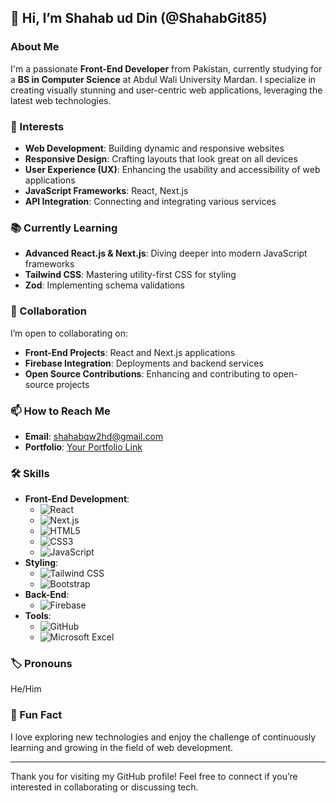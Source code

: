 ## 👋 Hi, I’m Shahab ud Din (@ShahabGit85)

### About Me
I'm a passionate **Front-End Developer** from Pakistan, currently studying for a **BS in Computer Science** at Abdul Wali University Mardan. I specialize in creating visually stunning and user-centric web applications, leveraging the latest web technologies.

### 🚀 Interests
- **Web Development**: Building dynamic and responsive websites
- **Responsive Design**: Crafting layouts that look great on all devices
- **User Experience (UX)**: Enhancing the usability and accessibility of web applications
- **JavaScript Frameworks**: React, Next.js
- **API Integration**: Connecting and integrating various services

### 📚 Currently Learning
- **Advanced React.js & Next.js**: Diving deeper into modern JavaScript frameworks
- **Tailwind CSS**: Mastering utility-first CSS for styling
- **Zod**: Implementing schema validations

### 🤝 Collaboration
I’m open to collaborating on:
- **Front-End Projects**: React and Next.js applications
- **Firebase Integration**: Deployments and backend services
- **Open Source Contributions**: Enhancing and contributing to open-source projects

### 📫 How to Reach Me
- **Email**: [shahabqw2hd@gmail.com](mailto:shahabqw2hd@gmail.com)
- **Portfolio**: [Your Portfolio Link](#)

### 🛠️ Skills
- **Front-End Development**:
  - ![React](https://img.shields.io/badge/-React.js-61DAFB?style=flat&logo=react&logoColor=ffffff) 
  - ![Next.js](https://img.shields.io/badge/-Next.js-000000?style=flat&logo=next.js&logoColor=ffffff) 
  - ![HTML5](https://img.shields.io/badge/-HTML5-E34F26?style=flat&logo=html5&logoColor=ffffff) 
  - ![CSS3](https://img.shields.io/badge/-CSS3-1572B6?style=flat&logo=css3&logoColor=ffffff) 
  - ![JavaScript](https://img.shields.io/badge/-JavaScript-F7DF1E?style=flat&logo=javascript&logoColor=000000)
- **Styling**:
  - ![Tailwind CSS](https://img.shields.io/badge/-Tailwind%20CSS-38B2AC?style=flat&logo=tailwind-css&logoColor=ffffff) 
  - ![Bootstrap](https://img.shields.io/badge/-Bootstrap-563D7C?style=flat&logo=bootstrap&logoColor=ffffff)
- **Back-End**:
  - ![Firebase](https://img.shields.io/badge/-Firebase-FFCA28?style=flat&logo=firebase&logoColor=ffffff)
- **Tools**:
  - ![GitHub](https://img.shields.io/badge/-GitHub-181717?style=flat&logo=github&logoColor=ffffff)
  - ![Microsoft Excel](https://img.shields.io/badge/-Microsoft%20Excel-217346?style=flat&logo=microsoft-excel&logoColor=ffffff)

### 🏷️ Pronouns
He/Him

### 🎉 Fun Fact
I love exploring new technologies and enjoy the challenge of continuously learning and growing in the field of web development.

---

Thank you for visiting my GitHub profile! Feel free to connect if you’re interested in collaborating or discussing tech.

